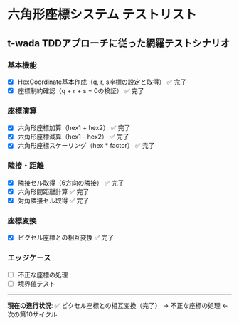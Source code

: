 # 六角形座標システム テストリスト

## t-wada TDDアプローチに従った網羅テストシナリオ

### 基本機能
- [x] HexCoordinate基本作成（q, r, s座標の設定と取得） ✅ 完了
- [x] 座標制約確認（q + r + s = 0の検証） ✅ 完了

### 座標演算
- [x] 六角形座標加算（hex1 + hex2） ✅ 完了
- [x] 六角形座標減算（hex1 - hex2） ✅ 完了
- [x] 六角形座標スケーリング（hex * factor） ✅ 完了

### 隣接・距離
- [x] 隣接セル取得（6方向の隣接） ✅ 完了
- [x] 六角形間距離計算 ✅ 完了
- [x] 対角隣接セル取得 ✅ 完了

### 座標変換
- [x] ピクセル座標との相互変換 ✅ 完了

### エッジケース
- [ ] 不正な座標の処理
- [ ] 境界値テスト

---
**現在の進行状況**: ✅ ピクセル座標との相互変換（完了） → 不正な座標の処理 ← 次の第10サイクル